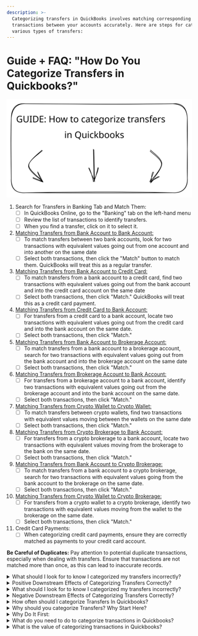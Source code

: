 ```yaml
---
description: >-
  Categorizing transfers in QuickBooks involves matching corresponding
  transactions between your accounts accurately. Here are steps for categorizing
  various types of transfers:
---
```


# Guide + FAQ: "How Do You Categorize Transfers in Quickbooks?"

<img src="../../../.gitbook/assets/file.excalidraw (1) (1).svg" alt="" class="gitbook-drawing">

1. Search for Transfers in Banking Tab and Match Them:
   * [ ] In QuickBooks Online, go to the "Banking" tab on the left-hand menu
   * [ ] Review the list of transactions to identify transfers.
   * [ ] When you find a transfer, click on it to select it.
2. [Matching Transfers from Bank Account to Bank Account:](coming-soon/bank-account-to-bank-account.md)
   * [ ] To match transfers between two bank accounts, look for two transactions with equivalent values going out from one account and into another on the same date
   * [ ] Select both transactions, then click the "Match" button to match them. QuickBooks will treat this as a regular transfer.
3. [Matching Transfers from Bank Account to Credit Card:](coming-soon/bank-account-to-credit-card.md)
   * [ ] To match transfers from a bank account to a credit card, find two transactions with equivalent values going out from the bank account and into the credit card account on the same date
   * [ ] Select both transactions, then click "Match." QuickBooks will treat this as a credit card payment.
4. [Matching Transfers from Credit Card to Bank Account:](coming-soon/credit-card-to-bank-account.md)
   * [ ] For transfers from a credit card to a bank account, locate two transactions with equivalent values going out from the credit card and into the bank account on the same date.
   * [ ] Select both transactions, then click "Match."
5. [Matching Transfers from Bank Account to Brokerage Account:](coming-soon/bank-account-to-crypto-brokerage.md)
   * [ ] To match transfers from a bank account to a brokerage account, search for two transactions with equivalent values going out from the bank account and into the brokerage account on the same date
   * [ ] Select both transactions, then click "Match."
6. [Matching Transfers from Brokerage Account to Bank Account:](coming-soon/crypto-brokerage-to-bank-account.md)
   * [ ] For transfers from a brokerage account to a bank account, identify two transactions with equivalent values going out from the brokerage account and into the bank account on the same date.
   * [ ] Select both transactions, then click "Match."
7. [Matching Transfers from Crypto Wallet to Crypto Wallet:](coming-soon/crypto-wallet-to-crypto-wallet.md)
   * [ ] To match transfers between crypto wallets, find two transactions with equivalent values moving between the wallets on the same date
   * [ ] Select both transactions, then click "Match."
8. [Matching Transfers from Crypto Brokerage to Bank Account:](coming-soon/crypto-brokerage-to-bank-account.md)
   * [ ] For transfers from a crypto brokerage to a bank account, locate two transactions with equivalent values moving from the brokerage to the bank on the same date.
   * [ ] Select both transactions, then click "Match."
9. [Matching Transfers from Bank Account to Crypto Brokerage:](coming-soon/bank-account-to-crypto-brokerage.md)
   * [ ] To match transfers from a bank account to a crypto brokerage, search for two transactions with equivalent values going from the bank account to the brokerage on the same date.
   * [ ] Select both transactions, then click "Match."
10. [Matching Transfers from Crypto Wallet to Crypto Brokerage:](coming-soon/crypto-wallet-to-crypto-brokerage.md)
    * [ ] For transfers from a crypto wallet to a crypto brokerage, identify two transactions with equivalent values moving from the wallet to the brokerage on the same date.
    * [ ] Select both transactions, then click "Match."
11. Credit Card Payments:
    * [ ] When categorizing credit card payments, ensure they are correctly matched as payments to your credit card account.

**Be Careful of Duplicates:** Pay attention to potential duplicate transactions, especially when dealing with transfers. Ensure that transactions are not matched more than once, as this can lead to inaccurate records.

<details>

<summary>What should I look for to know I categorized my transfers incorrectly?</summary>

To identify if you have categorized your transfers incorrectly in QuickBooks, watch out for the following signs and indicators:\\

1. Inconsistent Account Balances: Check the account balances for your bank, credit card, and other relevant accounts. If you notice discrepancies that can't be explained by other transactions, it may be a sign that transfers were categorized incorrectly.
2. Duplicated Transactions: Look for duplicate transactions that may have been categorized as both transfers and income or expenses. Duplicate entries can distort your financial records.
3. Misleading Financial Reports: Review your financial reports, such as income statements (profit and loss statements) and balance sheets. Incorrectly categorized transfers can lead to misleading figures, such as inflated revenue or expenses.
4. Tax Errors: Incorrectly categorized transfers may result in errors in your tax reports. Check for any discrepancies between your financial records and tax filings, as these can trigger tax audits or penalties.
5. Unexplained Transactions: If you come across transactions with vague or inconsistent descriptions or memos, it may indicate that transfers were not properly categorized or documented.
6. Bank Reconciliation Issues: During bank reconciliation, if you encounter difficulties matching transactions between your bank statement and QuickBooks records, it could be a sign that transfers were categorized incorrectly.
7. Out-of-Balance Accounts: Inaccurate categorization can lead to accounts being out of balance or failing to reconcile correctly. This can be an indicator of categorization issues.
8. Unexpected Profit or Loss: If you see significant and unexpected changes in your profit or loss that cannot be attributed to your business activities, it's worth investigating whether transfers were categorized accurately.
9. Loss of Transparency: If the flow of funds between accounts is not clearly documented or categorized, it can lead to a lack of transparency in your financial records, making it difficult to understand your financial activities.
10. Complex or Unexplained Transactions: Complicated or unexplained transactions may indicate that transfers were not categorized correctly. These transactions should be reviewed and clarified.
11. Auditor or Advisor Feedback: If you work with an accountant, auditor, or financial advisor, their feedback or concerns about the categorization of transfers can be a strong indicator of potential issues.
12. Discrepancies Over Time: Monitor your financial records over time. If you notice ongoing discrepancies or inconsistencies in how transfers are categorized, it's a clear sign that corrective action is needed.

To address these issues, it's essential to regularly review your financial records, reconcile your accounts, and consult with accounting professionals if necessary. Correcting incorrectly categorized transfers is crucial for maintaining accurate financial records, complying with tax regulations, and making informed financial decisions.

</details>

<details>

<summary>Positive Downstream Effects of Categorizing Transfers Correctly?</summary>

Categorizing transfers correctly in your financial records, including QuickBooks, can lead to several positive downstream effects that benefit your business:

1. Accurate Financial Reporting: Correctly categorized transfers ensure that your financial statements, such as income statements and balance sheets, accurately reflect your business's financial position. This accuracy is essential for informed decision-making.
2. Clear and Transparent Records: Properly categorized transfers provide a clear trail of how funds move within your business. This transparency is crucial for financial analysis, budgeting, and understanding the flow of money between various accounts.
3. Compliance with Tax Regulations: Accurate categorization of transfers helps you maintain compliance with tax regulations. When tax authorities review your financial records, they expect to see clear distinctions between income, expenses, and transfers.
4. Streamlined Reconciliation: Correctly categorized transfers simplify the reconciliation process, making it easier to match transactions between your bank statements and accounting records, reducing reconciliation errors.
5. Enhanced Financial Analysis: Accurate records of transfers enable you to conduct more meaningful financial analysis. You can identify trends, assess profitability, and make informed financial decisions based on reliable data.
6. Effective Budgeting and Forecasting: A well-organized record of transfers supports more precise budgeting and financial forecasting. You can track how funds are allocated among different accounts and use this information for effective financial planning.
7. Operational Efficiency: Properly categorized transfers contribute to operational efficiency by providing accurate information for managing cash flow, inventory, vendor payments, and other day-to-day business operations.
8. Trust and Confidence: Transparent and accurate financial records, including correctly categorized transfers, instill trust and confidence in investors, lenders, and stakeholders who rely on your financial data for decision-making.
9. Legal and Regulatory Compliance: Accurate financial records, including correctly categorized transfers, are essential for legal compliance, particularly in regulated industries or when facing financial audits or legal disputes.
10. Creditworthiness: Accurate financial records can positively influence your business's creditworthiness when seeking loans or financing. Lenders prefer to work with businesses that maintain precise financial records.
11. Efficient Decision-Making: Reliable financial data, including correctly categorized transfers, empowers you to make efficient and informed decisions about your business's future. You can assess the financial implications of various options and strategies.
12. Reduced Risk of Errors: Proper categorization of transfers reduces the risk of errors, inaccuracies, or discrepancies in your financial records. This minimizes the likelihood of financial surprises.
13. Smooth Audit Trails: Accurate records, including categorized transfers, create clear and reliable audit trails, simplifying audits and financial reviews.

In summary, categorizing transfers correctly in your financial records has numerous positive downstream effects, including improved financial accuracy, compliance, transparency, and decision-making. It is a fundamental practice for sound financial management and can enhance the overall financial health and success of your business.

</details>

<details>

<summary>What should I look for to know I categorized my transfers incorrectly?</summary>

Remember that the accuracy of categorizing transfers is vital for maintaining reliable financial records and ensuring that your financial reports reflect your business's true financial position. Carefully review and verify transactions to avoid errors and discrepancies.

To ensure you have categorized your transfers correctly in QuickBooks, you should look for the following indicators and perform certain checks:

1. Accurate Account Balances: Check the balances of your bank, credit card, and other relevant accounts to ensure they reflect the actual financial position. Correctly categorized transfers should not artificially inflate or deflate account balances.
2. Matching Transactions: Verify that transactions in both the sending and receiving accounts match correctly. For example, a transfer from a checking account to a savings account should have corresponding transactions in both accounts with the same amounts and dates.
3. Proper Account Types: Make sure that the accounts involved in the transfer (e.g., bank accounts, credit cards) have the appropriate account types selected (e.g., "Bank" or "Credit Card") to accurately represent the nature of the transaction.
4. Financial Reports: Generate financial reports (e.g., income statements and balance sheets) to review the impact of transfers on your financial statements. Transfers should not be counted as income or expenses but should accurately reflect the movement of funds between accounts.
5. Tax Reporting: Review your financial data to ensure that transfers are appropriately categorized for tax reporting purposes. Transfers should not be counted as taxable income or deductible expenses.
6. Bank Reconciliation: If you perform bank reconciliations, make sure that transfers are reconciled correctly by matching them between the bank statement and your QuickBooks records.
7. Transaction Memo or Description: Check the transaction memo or description for transfers to ensure they are clear and provide information about the purpose or context of the transfer. This can be helpful for auditing and reference.
8. Audit Trails: QuickBooks typically maintains an audit trail or history of transactions. Review this history to ensure that transfers have been consistently categorized over time and that there are no unauthorized changes.
9. Regular Review: Periodically review your financial records, especially during your financial reporting and tax preparation processes. Regular reviews help catch errors or discrepancies in the categorization of transfers.
10. Consultation: If you are unsure about the correct categorization of transfers or have complex financial transactions, consider consulting with a professional accountant or bookkeeper who can provide guidance and ensure compliance with accounting standards and tax regulations.

By performing these checks and reviewing your financial records regularly, you can have confidence that your transfers are correctly categorized, ensuring the accuracy and integrity of your financial data in QuickBooks.

</details>

<details>

<summary>Negative Downstream Effects of Categorizing Transfers Correctly?</summary>

Categorizing transfers incorrectly in your financial records can have various negative downstream effects, potentially leading to financial inaccuracies, compliance issues, and operational challenges. Here are some of the negative consequences:

1. Inaccurate Financial Reporting: Incorrectly categorized transfers can distort your financial statements, including income statements and balance sheets. This can lead to a misrepresentation of your business's financial health.
2. Tax Compliance Problems: Misclassified transfers can result in tax compliance issues. Tax authorities expect clear distinctions between income, expenses, and transfers. Incorrect categorization may lead to errors in tax reporting and potential audits or penalties.
3. Budgeting and Forecasting Errors: Inaccurate financial records, including transfers, can undermine the reliability of your budgeting and forecasting processes. This can result in unrealistic financial projections and hinder effective financial planning.
4. Financial Analysis Challenges: Incorrect categorization makes it difficult to perform meaningful financial analysis. You may struggle to identify trends, assess profitability, or make informed decisions based on unreliable data.
5. Operational Inefficiencies: Errors in categorizing transfers can lead to operational inefficiencies. This includes difficulties in tracking cash flow, reconciling accounts, and managing inventory or vendor payments.
6. Cash Flow Issues: Misclassified transfers can affect your ability to manage cash flow effectively. Inaccurate records may lead to liquidity problems, impacting your ability to meet financial obligations.
7. Audit Risks: Inaccurate financial records can increase the risk of audits or financial scrutiny, especially if discrepancies are detected by tax authorities or regulatory agencies.
8. Investor and Stakeholder Concerns: Inconsistencies and errors in financial reporting can erode investor, lender, and stakeholder confidence, potentially impacting your business's reputation and relationships.
9. Legal Consequences: Serious financial mismanagement, such as intentional fraud or misrepresentation, can lead to legal consequences, including lawsuits and regulatory penalties.
10. Loss of Credibility: Inaccurate financial records can damage your business's credibility when dealing with lenders, investors, or partners who rely on accurate financial data.
11. Wasted Time and Resources: Correcting errors in your financial records can be time-consuming and may require additional resources that could have been better allocated elsewhere in your business.
12. Missed Opportunities: Inaccurate financial data can result in missed opportunities for growth, cost-saving, or investment because you may not have a clear understanding of your financial position.
13. Confusion and Frustration: Incorrectly categorized transfers can lead to confusion and frustration among employees, accountants, and financial professionals who work with your financial data.

To mitigate these negative effects, it's crucial to invest time and effort in ensuring that transfers are correctly categorized in your financial records. Regularly review and verify your accounts to prevent errors and discrepancies from affecting your business's financial accuracy and compliance.

</details>

<details>

<summary>How often should I categorize Transfers In Quickbooks?</summary>

The frequency at which you should categorize transfers in QuickBooks depends on your business's specific needs and transaction volume. However, there are some general guidelines to consider:

1. Regularly, as They Occur: The best practice is to categorize transfers promptly as they occur. This ensures that your financial records remain up-to-date and accurate. It also minimizes the risk of forgetting or misplacing transactions.
2. During Regular Bookkeeping: If you have a consistent bookkeeping schedule, categorizing transfers should be part of your routine. Many businesses perform bookkeeping tasks weekly, biweekly, or monthly, depending on their needs.
3. When Reconciling Accounts: Categorizing transfers is an integral part of the bank reconciliation process. If you reconcile your accounts regularly (e.g., monthly), you will categorize transfers as part of this process.
4. Before Financial Reporting: If you prepare financial reports periodically (e.g., monthly, quarterly, annually), categorize transfers before generating these reports. Accurate categorization ensures that your financial statements are reliable.
5. When You Review Financial Records: Regularly reviewing your financial records can help identify uncategorized transfers or errors in categorization. If you notice any issues, address them promptly.
6. As Part of Data Entry: If you or your team enter transactions into QuickBooks daily or weekly, categorize transfers as part of the data entry process to maintain real-time accuracy.
7. When Preparing for Tax Reporting: Categorize transfers accurately when preparing for tax reporting, such as during the annual tax filing period. This helps ensure compliance with tax regulations.

In summary, the frequency of categorizing transfers in QuickBooks should align with your business's transaction volume, financial reporting schedule, and bookkeeping practices. The key is to maintain consistency and accuracy to keep your financial records up-to-date and reliable. Frequent categorization reduces the likelihood of errors and simplifies reconciliation and reporting processes.

</details>

<details>

<summary>Why should you categorize Transfers? Why Start Here?</summary>



</details>

<details>

<summary>Why Do It First:</summary>



</details>

<details>

<summary>What do you need to do to categorize transactions in Quickbooks?</summary>



</details>

<details>

<summary>What is the value of categorizing transactions in Quickbooks?</summary>



</details>
